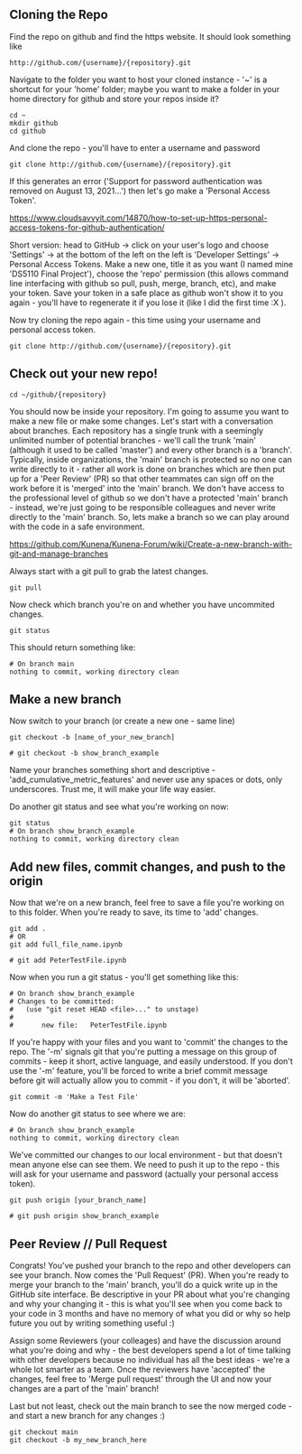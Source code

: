 ## Cloning the Repo
Find the repo on github and find the https website. It should look something like 

```
http://github.com/{username}/{repository}.git
```

Navigate to the folder you want to host your cloned instance - '~' is a shortcut for your 
'home' folder; maybe you want to make a folder in your home directory for github and store 
your repos inside it?

```
cd ~ 
mkdir github
cd github
```

And clone the repo - you'll have to enter a username and password

```
git clone http://github.com/{username}/{repository}.git
```

If this generates an error ('Support for password authentication was removed on August 13, 2021...') 
then let's go make a 'Personal Access Token'.

https://www.cloudsavvyit.com/14870/how-to-set-up-https-personal-access-tokens-for-github-authentication/

Short version: head to GitHub -> click on your user's logo and choose 'Settings' -> at the 
bottom of the left on the left is 'Developer Settings' -> Personal Access Tokens. Make a new 
one, title it as you want (I named mine 'DS5110 Final Project'), choose the 'repo' permission 
(this allows command line interfacing with github so pull, push, merge, branch, etc), and make 
your token. Save your token in a safe place as github won't show it to you again - you'll have to 
regenerate it if you lose it (like I did the first time :X ).

Now try cloning the repo again - this time using your username and personal access token.

```
git clone http://github.com/{username}/{repository}.git
```

## Check out your new repo!

```
cd ~/github/{repository}
```

You should now be inside your repository. I'm going to assume you want to make a new file 
or make some changes. Let's start with a conversation about branches. Each repository has 
a single trunk with a seemingly unlimited number of potential branches - we'll call the trunk 
'main' (although it used to be called 'master') and every other branch is a 'branch'. Typically, 
inside organizations, the 'main' branch is protected so no one can write directly to it - 
rather all work is done on branches which are then put up for a 'Peer Review' (PR) so that 
other teammates can sign off on the work before it is 'merged' into the 'main' branch. We don't 
have access to the professional level of github so we don't have a protected 'main' branch - 
instead, we're just going to be responsible colleagues and never write directly to the 'main' branch. 
So, lets make a branch so we can play around with the code in a safe environment.

https://github.com/Kunena/Kunena-Forum/wiki/Create-a-new-branch-with-git-and-manage-branches

Always start with a git pull to grab the latest changes.
```
git pull
```

Now check which branch you're on and whether you have uncommited changes.
```
git status
```

This should return something like:
```
# On branch main
nothing to commit, working directory clean
```

## Make a new branch

Now switch to your branch (or create a new one - same line)
```
git checkout -b [name_of_your_new_branch]

# git checkout -b show_branch_example
```

Name your branches something short and descriptive - 'add_cumulative_metric_features' 
and never use any spaces or dots, only underscores. Trust me, it will make your life way easier.

Do another git status and see what you're working on now:
```
git status
# On branch show_branch_example
nothing to commit, working directory clean
```

## Add new files, commit changes, and push to the origin

Now that we're on a new branch, feel free to save a file you're working on to this folder. 
When you're ready to save, its time to 'add' changes.

```
git add .
# OR
git add full_file_name.ipynb

# git add PeterTestFile.ipynb
``` 

Now when you run a git status - you'll get something like this:
```
# On branch show_branch_example
# Changes to be committed:
#   (use "git reset HEAD <file>..." to unstage)
#
#       new file:   PeterTestFile.ipynb
```

If you're happy with your files and you want to 'commit' the changes to the repo. The '-m' signals 
git that you're putting a message on this group of commits - keep it short, active language, and 
easily understood. If you don't use the '-m' feature, you'll be forced to write a brief commit message 
before git will actually allow you to commit - if you don't, it will be 'aborted'.

```
git commit -m 'Make a Test File'
```

Now do another git status to see where we are:
```
# On branch show_branch_example
nothing to commit, working directory clean
```

We've committed our changes to our local environment - but that doesn't mean anyone else can 
see them. We need to push it up to the repo - this will ask for your username and password 
(actually your personal access token).
```
git push origin [your_branch_name]

# git push origin show_branch_example
```

## Peer Review // Pull Request

Congrats! You've pushed your branch to the repo and other developers can see your branch. 
Now comes the 'Pull Request' (PR). When you're ready to merge your branch to the 'main' 
branch, you'll do a quick write up in the GitHub site interface. Be descriptive in your PR about what 
you're changing and why your changing it - this is what you'll see when you come back to your code in 
3 months and have no memory of what you did or why so help future you out by writing something useful :)

Assign some Reviewers (your colleages) and have the discussion around what you're doing and why - the 
best developers spend a lot of time talking with other developers because no individual has all the 
best ideas - we're a whole lot smarter as a team. Once the reviewers have 'accepted' the changes, 
feel free to 'Merge pull request' through the UI and now your changes are a part of the 'main' branch! 

Last but not least, check out the main branch to see the now merged code - and start a new branch for any changes :)

```
git checkout main
git checkout -b my_new_branch_here
```
